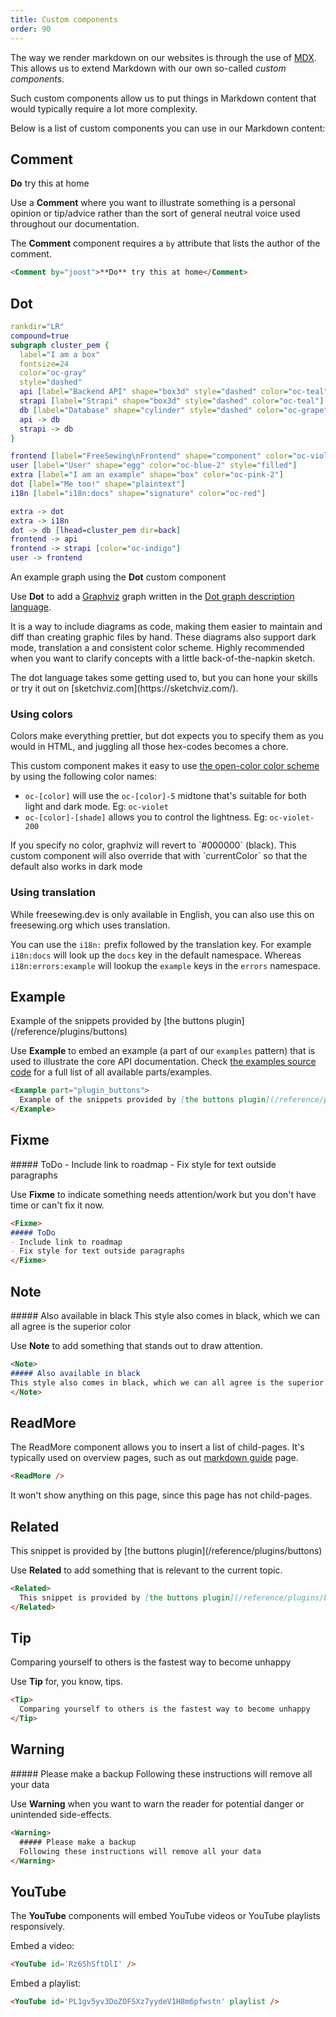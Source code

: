 ```yaml
---
title: Custom components
order: 90
---
```


The way we render markdown on our websites is through the use of [MDX](https://mdxjs.com/).\
This allows us to extend Markdown with our own so-called _custom components_.

Such custom components allow us to put things in Markdown content that would
typically require a lot more complexity.

Below is a list of custom components you can use in our Markdown content:

## Comment

<Comment by="joost">**Do** try this at home</Comment>

Use a **Comment** where you want to illustrate something is a personal opinion
or tip/advice rather than the sort of general neutral voice used throughout
our documentation.

The **Comment** component requires a `by` attribute that lists the author of the comment.

```markdown
<Comment by="joost">**Do** try this at home</Comment>
```

## Dot

<Dot>

```dot
rankdir="LR"
compound=true
subgraph cluster_pem {
  label="I am a box"
  fontsize=24
  color="oc-gray"
  style="dashed"
  api [label="Backend API" shape="box3d" style="dashed" color="oc-teal"]
  strapi [label="Strapi" shape="box3d" style="dashed" color="oc-teal"]
  db [label="Database" shape="cylinder" style="dashed" color="oc-grape"]
  api -> db
  strapi -> db
}

frontend [label="FreeSewing\nFrontend" shape="component" color="oc-violet"]
user [label="User" shape="egg" color="oc-blue-2" style="filled"]
extra [label="I am an example" shape="box" color="oc-pink-2"]
dot [label="Me too!" shape="plaintext"]
i18n [label="i18n:docs" shape="signature" color="oc-red"] 

extra -> dot
extra -> i18n
dot -> db [lhead=cluster_pem dir=back]
frontend -> api
frontend -> strapi [color="oc-indigo"]
user -> frontend

```

An example graph using the **Dot** custom component
</Dot>

Use **Dot** to add a [Graphviz](https://graphviz.org/) graph written in
the [Dot graph description language](https://en.wikipedia.org/wiki/DOT_(graph_description_language)).

It is a way to include diagrams as code, making them easier to maintain and diff than
creating graphic files by hand. These diagrams also support dark mode, translation a and
consistent color scheme. Highly recommended when you want to clarify concepts with a little
back-of-the-napkin sketch.

<Tip>
The dot language takes some getting used to, but you can hone your skills or try it out
on [sketchviz.com](https://sketchviz.com/).
</Tip>

### Using colors

Colors make everything prettier, but dot expects you to specify them as you would in
HTML, and juggling all those hex-codes becomes a chore.

This custom component makes it easy to use [the open-color color
scheme](https://yeun.github.io/open-color/) by using the following color names:

- `oc-[color]` will use the `oc-[color]-5` midtone that's suitable for both light and
dark mode. Eg: `oc-violet`
- `oc-[color]-[shade]` allows you to control the lightness. Eg: `oc-violet-200`

<Note>
If you specify no color, graphviz will revert to `#000000` (black). This custom
component will also override that with `currentColor` so that the default also
works in dark mode
</Note>

### Using translation

While freesewing.dev is only available in English, you can also use this on
freesewing.org which uses translation. 

You can use the `i18n:` prefix followed by the translation key. For example
`i18n:docs` will look up the `docs` key in the default namespace. Whereas
`i18n:errors:example` will lookup the `example` keys in the `errors` namespace.

## Example

<Example part="plugin_buttons">
  Example of the snippets provided by [the buttons plugin](/reference/plugins/buttons)
</Example>

Use **Example** to embed an example (a part of our `examples` pattern) that is used to
illustrate the core API documentation. Check [the examples
source code](https://github.com/freesewing/freesewing/blob/develop/packages/examples/src/index.js) for
a full list of all available parts/examples.

```markdown
<Example part="plugin_buttons">
  Example of the snippets provided by [the buttons plugin](/reference/plugings/buttons)
</Example>
```

## Fixme

<Fixme>
##### ToDo
- Include link to roadmap
- Fix style for text outside paragraphs
</Fixme>

Use **Fixme** to indicate something needs attention/work but you don't have time
or can't fix it now.

```markdown
<Fixme>
##### ToDo
- Include link to roadmap
- Fix style for text outside paragraphs
</Fixme>
```

## Note

<Note>
##### Also available in black
This style also comes in black, which we can all agree is the superior color
</Note>

Use **Note** to add something that stands out to draw attention.

```markdown
<Note>
##### Also available in black
This style also comes in black, which we can all agree is the superior color
</Note>
```

## ReadMore

The ReadMore component allows you to insert a list of child-pages.
It's typically used on overview pages, such as out [markdown guide](/guides/markdown) page.

```markdown
<ReadMore />
```

It won't show anything on this page, since this page has not child-pages.

## Related

<Related>
  This snippet is provided by [the buttons plugin](/reference/plugins/buttons)
</Related>

Use **Related** to add something that is relevant to the current topic.

```markdown
<Related>
  This snippet is provided by [the buttons plugin](/reference/plugins/buttons)
</Related>
```

## Tip

<Tip>
  Comparing yourself to others is the fastest way to become unhappy
</Tip>

Use **Tip** for, you know, tips.

```markdown
<Tip>
  Comparing yourself to others is the fastest way to become unhappy
</Tip>
```

## Warning

<Warning>
  ##### Please make a backup
  Following these instructions will remove all your data
</Warning>

Use **Warning** when you want to warn the reader for potential danger or unintended side-effects.

```markdown
<Warning>
  ##### Please make a backup
  Following these instructions will remove all your data
</Warning>
```

## YouTube

The **YouTube** components will embed YouTube videos or YouTube playlists responsively.

Embed a video:

<YouTube id='Rz6ShSftDlI' />

```markdown
<YouTube id='Rz6ShSftDlI' />
```

Embed a playlist:

<YouTube id='PL1gv5yv3DoZOFSXz7yydeV1H8m6pfwstn' playlist />

```md
<YouTube id='PL1gv5yv3DoZOFSXz7yydeV1H8m6pfwstn' playlist />
```
